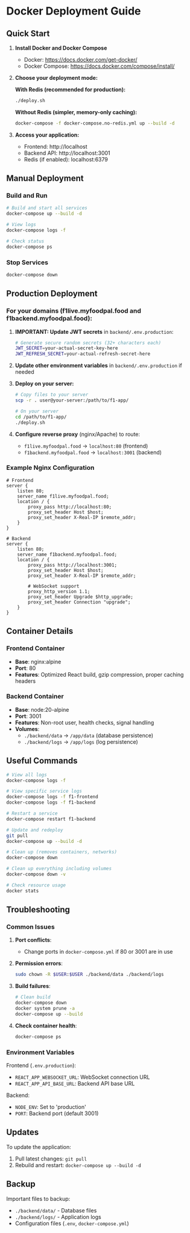 # Docker Deployment Guide

## Quick Start

1. **Install Docker and Docker Compose**
   - Docker: https://docs.docker.com/get-docker/
   - Docker Compose: https://docs.docker.com/compose/install/

2. **Choose your deployment mode:**

   **With Redis (recommended for production):**
   ```bash
   ./deploy.sh
   ```

   **Without Redis (simpler, memory-only caching):**
   ```bash
   docker-compose -f docker-compose.no-redis.yml up --build -d
   ```

3. **Access your application:**
   - Frontend: http://localhost
   - Backend API: http://localhost:3001
   - Redis (if enabled): localhost:6379

## Manual Deployment

### Build and Run
```bash
# Build and start all services
docker-compose up --build -d

# View logs
docker-compose logs -f

# Check status
docker-compose ps
```

### Stop Services
```bash
docker-compose down
```

## Production Deployment

### For your domains (f1live.myfoodpal.food and f1backend.myfoodpal.food):

1. **IMPORTANT: Update JWT secrets** in `backend/.env.production`:
   ```bash
   # Generate secure random secrets (32+ characters each)
   JWT_SECRET=your-actual-secret-key-here
   JWT_REFRESH_SECRET=your-actual-refresh-secret-here
   ```

2. **Update other environment variables** in `backend/.env.production` if needed
3. **Deploy on your server:**
   ```bash
   # Copy files to your server
   scp -r . user@your-server:/path/to/f1-app/

   # On your server
   cd /path/to/f1-app/
   ./deploy.sh
   ```

3. **Configure reverse proxy** (nginx/Apache) to route:
   - `f1live.myfoodpal.food` → `localhost:80` (frontend)
   - `f1backend.myfoodpal.food` → `localhost:3001` (backend)

### Example Nginx Configuration

```nginx
# Frontend
server {
    listen 80;
    server_name f1live.myfoodpal.food;
    location / {
        proxy_pass http://localhost:80;
        proxy_set_header Host $host;
        proxy_set_header X-Real-IP $remote_addr;
    }
}

# Backend
server {
    listen 80;
    server_name f1backend.myfoodpal.food;
    location / {
        proxy_pass http://localhost:3001;
        proxy_set_header Host $host;
        proxy_set_header X-Real-IP $remote_addr;
        
        # WebSocket support
        proxy_http_version 1.1;
        proxy_set_header Upgrade $http_upgrade;
        proxy_set_header Connection "upgrade";
    }
}
```

## Container Details

### Frontend Container
- **Base**: nginx:alpine
- **Port**: 80
- **Features**: Optimized React build, gzip compression, proper caching headers

### Backend Container
- **Base**: node:20-alpine
- **Port**: 3001
- **Features**: Non-root user, health checks, signal handling
- **Volumes**: 
  - `./backend/data` → `/app/data` (database persistence)
  - `./backend/logs` → `/app/logs` (log persistence)

## Useful Commands

```bash
# View all logs
docker-compose logs -f

# View specific service logs
docker-compose logs -f f1-frontend
docker-compose logs -f f1-backend

# Restart a service
docker-compose restart f1-backend

# Update and redeploy
git pull
docker-compose up --build -d

# Clean up (removes containers, networks)
docker-compose down

# Clean up everything including volumes
docker-compose down -v

# Check resource usage
docker stats
```

## Troubleshooting

### Common Issues

1. **Port conflicts**: 
   - Change ports in `docker-compose.yml` if 80 or 3001 are in use

2. **Permission errors**:
   ```bash
   sudo chown -R $USER:$USER ./backend/data ./backend/logs
   ```

3. **Build failures**:
   ```bash
   # Clean build
   docker-compose down
   docker system prune -a
   docker-compose up --build
   ```

4. **Check container health**:
   ```bash
   docker-compose ps
   ```

### Environment Variables

Frontend (`.env.production`):
- `REACT_APP_WEBSOCKET_URL`: WebSocket connection URL
- `REACT_APP_API_BASE_URL`: Backend API base URL

Backend:
- `NODE_ENV`: Set to 'production'
- `PORT`: Backend port (default 3001)

## Updates

To update the application:
1. Pull latest changes: `git pull`
2. Rebuild and restart: `docker-compose up --build -d`

## Backup

Important files to backup:
- `./backend/data/` - Database files
- `./backend/logs/` - Application logs
- Configuration files (`.env`, `docker-compose.yml`)
